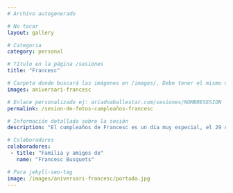 ```yaml
---
# Archivo autogenerado

# No tocar
layout: gallery

# Categoria
category: personal

# Título en la página /sesiones
title: "Francesc"

# Carpeta donde buscará las imágenes en /images/. Debe tener el mismo nombre y sin espacios
images: aniversari-francesc

# Enlace personalizado ej: ariadnaballestar.com/sesiones/NOMBRESESION
permalink: /sesion-de-fotos-cumpleaños-francesc

# Información detallada sobre la sesión
description: "El cumpleaños de Francesc es un día muy especial, el 29 de Febrero y, unos días después quiso celebrar su 21,25 cumpleaños acompañado de toda su familia y amigos. Francesc es un apasionado de la música clásica, ama tocar, escuchar y componer buenas melodías así que... ¿qué mejor manera para celebrar su cumpleaños que organizar un recital de piano en Barcelona?"

# Colaboradores
colaboradores:
 - title: "Familia y amigos de"
   name: "Francesc Busquets"

# Para jekyll-seo-tag
image: /images/aniversari-francesc/portada.jpg
---
```

